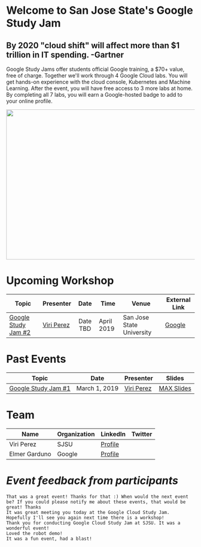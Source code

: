 #                                            **Welcome to San Jose State's Google Study Jam**
                          
##            By 2020 "cloud shift" will affect more than $1 trillion in IT spending. -Gartner

Google Study Jams offer students official Google training, a $70+ value, free of charge. Together we'll work through 4 Google Cloud labs. You will get hands-on experience with the cloud console, Kubernetes and Machine Learning. After the event, you will have free access to 3 more labs at home. By completing all 7 labs, you will earn a Google-hosted badge to add to your online profile.

<p align="center">
<img src="https://github.com/viriperez/GoogleStudyJam-SJSU/blob/master/studyjam1.jpg" width="600" height="400">
</p>

# **Upcoming Workshop**

|Topic|Presenter| Date | Time | Venue | External Link|
|-----|---------|:----:|----- | ------ | ---------- |
|[Google Study Jam #2](https://docs.google.com/forms/d/e/1FAIpQLSfYfAtb17TNRrniIMypP_EDSBZeIQSVoxPUblw_oSyjwEfDiA/viewform)| [Viri Perez](https://www.linkedin.com/in/viridianaperezm/)|Date TBD|April 2019|San Jose State University|[Google](https://blog.qwiklabs.com/study-jam-ml2/)|

# **Past Events** 

|Topic| Date | Presenter | Slides |
|------|:----:|-----     | ------|
|[Google Study Jam #1](https://docs.google.com/forms/d/e/1FAIpQLSfYfAtb17TNRrniIMypP_EDSBZeIQSVoxPUblw_oSyjwEfDiA/viewform)|March 1, 2019|[Viri Perez](https://www.linkedin.com/in/viridianaperezm/)|[MAX Slides](https://docs.google.com/presentation/d/1CODfIMtzaFezX6GFGYcRFUaeMU313HfKUNxbsFk6ZB4/edit?usp=sharing)|

# **Team**

|Name|Organization|LinkedIn|Twitter|
|----|------------|--------|-------|
|Viri Perez|SJSU|[Profile](https://www.linkedin.com/in/viridianaperezm)||
|Elmer Garduno|Google|[Profile](https://www.linkedin.com/in/elmergarduno/)||

# _Event feedback from participants_

```
That was a great event! Thanks for that :) When would the next event be? If you could please notify me about these events, that would be great! Thanks
It was great meeting you today at the Google Cloud Study Jam. Hopefully I'll see you again next time there is a workshop!
Thank you for conducting Google Cloud Study Jam at SJSU. It was a wonderful event!
Loved the robot demo!
It was a fun event, had a blast!

```
